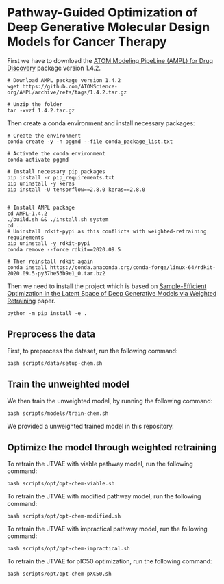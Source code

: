 # Pathway-Guided Optimization of Deep Generative Molecular Design Models for Cancer Therapy

First we have to download the [ATOM Modeling PipeLine (AMPL) for Drug Discovery](https://github.com/ATOMScience-org/AMPL) package version 1.4.2.
```
# Download AMPL package version 1.4.2
wget https://github.com/ATOMScience-org/AMPL/archive/refs/tags/1.4.2.tar.gz

# Unzip the folder
tar -xvzf 1.4.2.tar.gz
```

Then create a conda environment and install necessary packages:
```
# Create the environment
conda create -y -n pggmd --file conda_package_list.txt

# Activate the conda environment
conda activate pggmd

# Install necessary pip packages
pip install -r pip_requirements.txt
pip uninstall -y keras
pip install -U tensorflow==2.8.0 keras==2.8.0


# Install AMPL package
cd AMPL-1.4.2
./build.sh && ./install.sh system
cd ..
# Uninstall rdkit-pypi as this conflicts with weighted-retraining requirements
pip uninstall -y rdkit-pypi
conda remove --force rdkit==2020.09.5

# Then reinstall rdkit again
conda install https://conda.anaconda.org/conda-forge/linux-64/rdkit-2020.09.5-py37he53b9e1_0.tar.bz2
```

Then we need to install the project which is based on [Sample-Efficient Optimization in the Latent Space of Deep Generative Models via Weighted Retraining](https://github.com/cambridge-mlg/weighted-retraining) paper.
```
python -m pip install -e .
```

## Preprocess the data

First, to preprocess the dataset, run the following command: 
```
bash scripts/data/setup-chem.sh
```

## Train the unweighted model

We then train the unweighted model, by running the following command:
```
bash scripts/models/train-chem.sh
```
We provided a unweighted trained model in this repository. 

## Optimize the model through weighted retraining

To retrain the JTVAE with viable pathway model, run the following command:
```
bash scripts/opt/opt-chem-viable.sh
```

To retrain the JTVAE with modified pathway model, run the following command:
```
bash scripts/opt/opt-chem-modified.sh
```

To retrain the JTVAE with impractical pathway model, run the following command:
```
bash scripts/opt/opt-chem-impractical.sh
```

To retrain the JTVAE for pIC50 optimization, run the following command:
```
bash scripts/opt/opt-chem-pXC50.sh
```